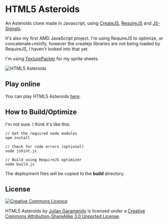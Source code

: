 HTML5 Asteroids
===============

An Asteroids clone made in Javascript, using [CreateJS](http://www.createjs.com/#!/CreateJS), [RequireJS](http://requirejs.org/) and [JS-Signals](https://github.com/millermedeiros/js-signals).

It's also my first AMD JavaScript project. 
I'm using RequireJS to optimize, or concatenate+minify, however the createjs libraries are not being loaded by RequireJS, I haven't looked into that yet.

I'm using [TexturePacker](http://www.codeandweb.com/texturepacker) for my sprite sheets.

![HTML5 Asteroids](https://lh6.googleusercontent.com/-kf04XitGt-A/UY31cZEUNsI/AAAAAAAAW-M/e3LSC5SO8yc/w800-h480-no/html5asteroids-00.png)

## Play online ##

You can play HTML5 Asteroids [here](http://tubamuga.com/demos/html5/asteroids/).

## How to Build/Optimize ##

I'm not sure. I think it's like this:

	// Get the required node modules
	npm install
	
	// Check for code errors (optional)
	node jshint.js
	
	// Build using RequireJS optimizer
	node build.js

The deployment files will be copied to the **build** directory.

## License ##

<a rel="license" href="http://creativecommons.org/licenses/by-sa/3.0/deed.en_GB"><img alt="Creative Commons Licence" style="border-width:0" src="http://i.creativecommons.org/l/by-sa/3.0/88x31.png"/></a>

HTML5 Asteroids by [Julian Garamendy](http://tubamuga.com/demos/julian/) is licensed under a [Creative Commons Attribution-ShareAlike 3.0 Unported License](http://creativecommons.org/licenses/by-sa/3.0/deed.en_GB).